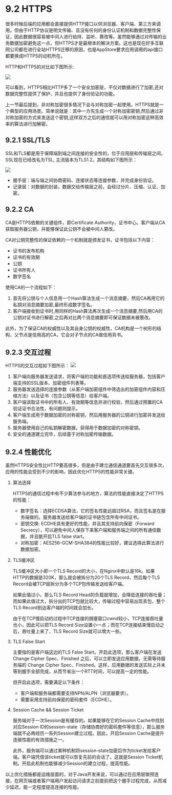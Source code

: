 # 9.2 HTTPS

很多时候后端的应用都会直接提供HTTP接口以供浏览器、客户端、第三方来调用。但由于HTTP协议是明文传输、且没有任何的身份认证机制和数据完整性保证，因此数据很容易被中间人进行劫持、监听、篡改等。虽然能够通过对传输的业务数据加密避免这一点，但HTTPS才是最根本的解决方案。这也是现在好多互联网公司都在进行全站HTTPS迁移的原因，也是AppStore要求应用调用的api接口都要换成HTTPS的动机所在。

HTTP和HTTPS的对比如下图所示:

![](media/15021208790317.jpg)

可以看到，HTTPS相比HTTP多了一个安全加密层，不仅对数据进行了加密,还对数据完整性提供了保护，并且也提供了身份验证的功能。

上一节最后提到，非对称加密很多情况下会与对称加密一起使用。HTTPS就是一个典型的应用场景。简单说就是：其中一方先生成一个对称加密密钥,然后通过非对称加密的方式来发送这个密钥,这样双方之后的通信就可以用对称加密这种高效率的算法进行加解密。

## 9.2.1 SSL/TLS

SSL和TLS都是用于保障端到端之间连接的安全性的，位于应用层和传输层之间。SSL现在已经改名为TSL, 主流版本为TLS1.2。其结构如下图所示：

![](media/15027803778485.jpg)

- 握手层：端与端之间协商密码、连接状态等连接参数，并完成身份验证。
- 记录层：对数据的封装，数据交给传输层之前，会经过分片、压缩、认证、加密。

## 9.2.2 CA

CA是HTTPS依赖的关键组件，即Certificate Authority，证书中心。客户端从CA获取服务器公钥，并能够保证此公钥不会被中间人篡改。

CA对公钥完整性的保证依赖的一个机制就是颁发证书，证书包括以下内容：

- 证书的发布机构
- 证书的有效期
- 公钥
- 证书所有人
- 数字签名

使用CA的一个流程如下：

1. 首先将公钥与个人信息用一个Hash算法生成一个消息摘要，然后CA再用它的私钥对消息摘要加密,最终形成数字签名。
2. 客户端接收到证书时,用同样的Hash算法再次生成一个消息摘要,然后用CA的公钥对证书进行解密,之后再对比两个消息摘要即可保证数据未被篡改。

此外，为了保证CA的权威性以及其自身公钥的权威性，CA机构是一个树形的结构，父节点是信用高的CA，它会对子节点的CA做信用背书。

## 9.2.3 交互过程

HTTPS的交互过程如下图所示：
![](media/15021224733618.jpg)

1. 客户端向服务器发送请求，将客户端的功能和首选项传送给服务器，包括客户端支持的SSL版本、加密组件列表等。
2. 服务器发送选择的连接参数（从客户端加密组件中筛选出的加密组件内容和压缩方法）以及证书（包含公钥等信息）给客户端。
3. 客户端读取证书中的所有人、有效期等信息并进行校验，然后通过预置的CA验证证书合法性，有问题则提示。
4. 客户端生成用于数据加密的对称密钥，然后用服务器的公钥进行加密并发送给服务端。
5. 服务器使用自己的私钥解密数据，获得用于数据加密的对称密钥。
6. 安全的通道建立完毕，后续基于对称加密传输数据。

## 9.2.4 性能优化

虽然HTTPS安全性比HTTP要高很多，但是由于建立通信通道要首先交互很多次，应用的性能会受到不少的影响，因此优化HTTPS的性能非常关键。

1. 算法选择

    HTTPS的通信过程中有不少算法参与的地方，算法的性能直接决定了HTTPS的性能：
    
    - 数字签名：选择ECDSA算法，它的签名性能远超过RSA，而且签名是在服务端做的。服务器发送给客户端的证书链包含所有中间证书。
    - 密钥交换: ECDHE具有更好的性能，并且其支持前向保密（Forward Secrecy），可以避免中间人保存下来客户端和服务端之间的所有通信数据，并且能开启TLS false start。
    - 对称加密：AES256-GCM-SHA384的性能比较好，建议选择此算法进行数据加密。

1. TLS缓冲区

    TLS缓冲区大小即一个TLS Record的大小，在Nginx中默认是16k。如果HTTP的数据是320K，那么就会被拆分为20个TLS Record，然后每个TLS Record会被TCP层拆分为多个TCP包传输发送给客户端。
    
    如果此值过小，那么TLS Record Head的负载就增加，会降低连接的吞吐量；而如果此值过大，拆分出的TCP包就比较大，传输过程中容易出现丢包，整个TLS Record到达客户端的时间就会加长。
    
    由于在TCP慢启动的过程中TCP连接的拥塞窗口cwnd较小，TCP连接吞吐量也小，因此可以把TLS Record Size设置小一点；而在TCP连接结束慢启动之后，吞吐量上来了，TLS Record Size就可以增大一些。
    
1. TLS False Start
    
    主要指的是客户端这边的TLS False Start。开启此选项，那么客户端在发送 Change Cipher Spec、Finished 之后，可以立即发送应用数据，无需等待服务端的 Change Cipher Spec、Finished。这样，应用数据的发送实际上并未等到握手全部完成，从而节省出一个RTT时间，可以提高一定的性能。
    
    但开启此选项，需要满足以下条件：
    
    - 客户端和服务端都需要支持NPN/ALPN（浏览器要求）。
    - 需要采用支持前向保密的密码套件（ECDHE）。

1. Session Cache && Session Ticket

    服务端对于一次Session是有缓存的。如果能够在它的Session Cache中找到对应Session ID的session-state（存储协商好的密码套件等信息），那么服务端就不必再经历一系列Session建立过程。因此，开启Session Cache是提升连接性能的有效措施之一。
    
    此外，服务端可以通过某种机制将session-state加密后作为ticket发给客户端。客户端凭借该ticket就可以恢复先前的会话了。这就是Session Ticket机制。开启此机制也能够减少Session的建立过程，提高性能。

以上优化措施都是运维层面的，对于Java开发来说，可以通过在应用层做预连接，在网页端或者客户端用户发起访问请求之前提前把这个握手过程完成，从而减少延迟，能一定程度提高连接的性能。  













    

